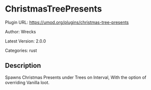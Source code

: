 # ChristmasTreePresents

Plugin URL: https://umod.org/plugins/christmas-tree-presents

Author: Wrecks

Latest Version: 2.0.0

Categories: rust

## Description

Spawns Christmas Presents under Trees on Interval, With the option of overriding Vanilla loot.
